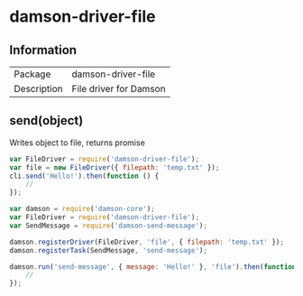# damson-driver-file

## Information

<table>
<tr> 
<td>Package</td><td>damson-driver-file</td>
</tr>
<tr>
<td>Description</td>
<td>File driver for Damson</td>
</tr>
</table>

## send(object)

Writes object to file, returns promise

```javascript
var FileDriver = require('damson-driver-file');
var file = new FileDriver({ filepath: 'temp.txt' });
cli.send('Hello!').then(function () {
	//
});
```

```javascript
var damson = require('damson-core');
var FileDriver = require('damson-driver-file');
var SendMessage = require('damson-send-message');

damson.registerDriver(FileDriver, 'file', { filepath: 'temp.txt' });
damson.registerTask(SendMessage, 'send-message');

damson.run('send-message', { message: 'Hello!' }, 'file').then(function () {
	//
});
```